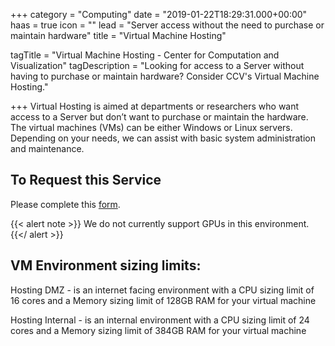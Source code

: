 +++
category = "Computing"
date = "2019-01-22T18:29:31.000+00:00"
haas = true
icon = ""
lead = "Server access without the need to purchase or maintain hardware"
title = "Virtual Machine Hosting"

tagTitle = "Virtual Machine Hosting - Center for Computation and Visualization"
tagDescription = "Looking for access to a Server without having to purchase or maintain hardware? Consider CCV's Virtual Machine Hosting."

+++
Virtual Hosting is aimed at departments or researchers who want access to a Server but don’t want to purchase or maintain the hardware. The virtual machines (VMs) can be either Windows or Linux servers. Depending on your needs, we can assist with basic system administration and maintenance.

## To Request this Service

Please complete this [form](https://brown.co1.qualtrics.com/jfe/form/SV_6Jv0o5Ded65UWot).

{{< alert note >}}
We do not currently support GPUs in this environment.
{{</ alert >}}


## VM Environment sizing limits:

Hosting DMZ - is an internet facing environment with a CPU sizing limit of 16 cores and a Memory sizing limit of 128GB RAM for your virtual machine

Hosting Internal - is an internal environment with a CPU sizing limit of 24 cores and a Memory sizing limit of 384GB RAM for your virtual machine
